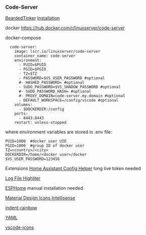 ### Code-Server
[BeardedTinker](https://www.youtube.com/c/BeardedTinker) [Installation](https://www.youtube.com/watch?v=sarfQVmWlr0&list=TLPQMzAxMDIwMjJ1jA0SUXRoLQ&index=1)

docker
https://hub.docker.com/r/linuxserver/code-server

docker-compose
```
  code-server:
    image: lscr.io/linuxserver/code-server
    container_name: code-server
    environment:
      - PUID=$PUID
      - PGID=$PGID
      - TZ=$TZ
      - PASSWORD=$VS_USER_PASSWORD #optional
      #- HASHED_PASSWORD= #optional
      - SUDO_PASSWORD=$VS_SHADOW_PASSWORD #optional
      #- SUDO_PASSWORD_HASH= #optional
      #- PROXY_DOMAIN=code-server.my.domain #optional
      - DEFAULT_WORKSPACE=/config/vscode #optional
    volumes:
      - $DOCKERDIR:/config
    ports:
      - 8443:8443
    restart: unless-stopped
```

where environment variables are stored in .env file:
```
PUID=1000  #docker user UID
PGID=1000  #group ID of docker user
TZ=<country>/<city>
DOCKERDIR=/home/<docker user>/docker
$VS_USER_PASSWORD=123456
```

Extensions
[Home Assistant Config Helper](https://marketplace.visualstudio.com/items?itemName=keesschollaart.vscode-home-assistant)
long live token needed

[Log File Highliter](https://marketplace.visualstudio.com/items?itemName=emilast.LogFileHighlighter)

[ESPHome](https://marketplace.visualstudio.com/items?itemName=ESPHome.esphome-vscode)
manual installation needed


[Material Design Icons Intellisense](https://marketplace.visualstudio.com/items?itemName=lukas-tr.materialdesignicons-intellisense)

[indent-rainbow](https://marketplace.visualstudio.com/items?itemName=oderwat.indent-rainbow)

[YAML](https://marketplace.visualstudio.com/items?itemName=redhat.vscode-yaml)

[vscode-icons](https://marketplace.visualstudio.com/items?itemName=vscode-icons-team.vscode-icons)


